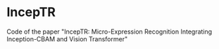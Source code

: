 # IncepTR

Code of the paper "IncepTR: Micro-Expression Recognition Integrating Inception-CBAM and Vision Transformer"
